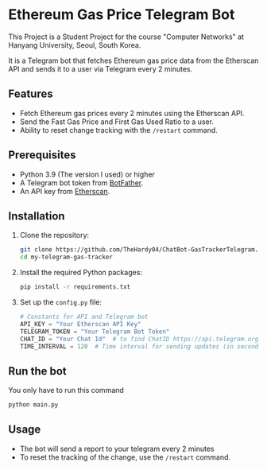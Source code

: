 # Ethereum Gas Price Telegram Bot

This Project is a Student Project for the course "Computer Networks" at Hanyang University, Seoul, South Korea. 

It is a Telegram bot that fetches Ethereum gas price data from the Etherscan API and sends it to a user via Telegram every 2 minutes.

## Features
- Fetch Ethereum gas prices every 2 minutes using the Etherscan API.
- Send the Fast Gas Price and First Gas Used Ratio to a user.
- Ability to reset change tracking with the `/restart` command.

## Prerequisites
- Python 3.9 (The version I used) or higher
- A Telegram bot token from [BotFather](https://core.telegram.org/bots#botfather).
- An API key from [Etherscan](https://etherscan.io/apis).

## Installation

1. Clone the repository:
   ```bash
   git clone https://github.com/TheHardy04/ChatBot-GasTrackerTelegram.git
   cd my-telegram-gas-tracker
2. Install the required Python packages:
   ```bash
   pip install -r requirements.txt
3. Set up the `config.py` file:
   ```python
   # Constants for API and Telegram bot
   API_KEY = "Your Etherscan API Key"
   TELEGRAM_TOKEN = "Your Telegram Bot Token"
   CHAT_ID = "Your Chat Id"  # to find ChatID https://api.telegram.org/bot<YourBOTToken>/getUpdates
   TIME_INTERVAL = 120  # Time interval for sending updates (in seconds)
   ```
   
## Run the bot

You only have to run this command
```bash
python main.py
```

## Usage 
- The bot will send a report to your telegram every 2 minutes
- To reset the tracking of the change, use the `/restart` command.

